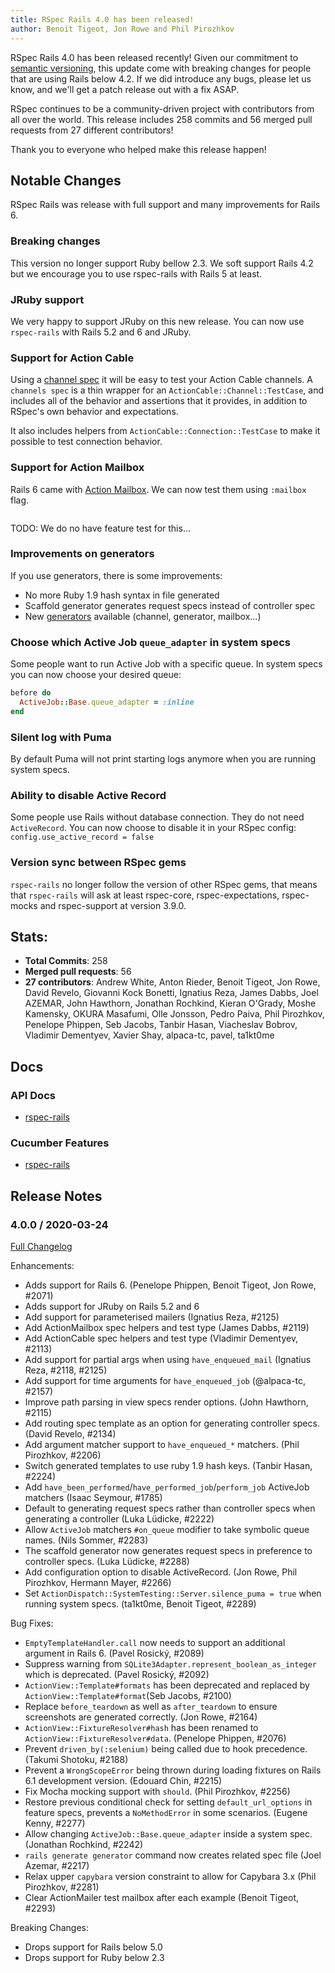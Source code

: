 ```yaml
---
title: RSpec Rails 4.0 has been released!
author: Benoit Tigeot, Jon Rowe and Phil Pirozhkov
---
```


RSpec Rails 4.0 has been released recently! Given our commitment to
[semantic versioning](http://semver.org/), this update come with 
breaking changes for people that are using Rails below 4.2. If we 
did introduce any bugs, please let us know, and we'll get 
a patch release out with a fix ASAP.

RSpec continues to be a community-driven project with contributors
from all over the world. This release includes 258 commits and 56
merged pull requests from 27 different contributors!

Thank you to everyone who helped make this release happen!

## Notable Changes

RSpec Rails was release with full support and many improvements for 
Rails 6.

### Breaking changes

This version no longer support Ruby bellow 2.3. We soft support
Rails 4.2 but we encourage you to use rspec-rails with Rails 5
at least.

### JRuby support

We very happy to support JRuby on this new release. You can now use
`rspec-rails` with Rails 5.2 and 6 and JRuby.

### Support for Action Cable

Using a [channel spec][1] it will be easy to test your Action Cable
channels. A `channels spec` is a thin wrapper for an
`ActionCable::Channel::TestCase`, and includes all of the behavior
and assertions that it provides, in addition to RSpec's own 
behavior and expectations.

It also includes helpers from `ActionCable::Connection::TestCase`
to make it possible to test connection behavior.

### Support for Action Mailbox

Rails 6 came with [Action Mailbox][2]. We can now test them using
`:mailbox` flag.

```ruby
```

TODO: We do no have feature test for this...

### Improvements on generators

If you use generators, there is some improvements:
- No more Ruby 1.9 hash syntax in file generated
- Scaffold generator generates request specs instead of 
controller spec
- New [generators][3] available (channel, generator, mailbox...)

### Choose which Active Job `queue_adapter` in system specs

Some people want to run Active Job with a specific queue. In system
specs you can now choose your desired queue:

```ruby
before do
  ActiveJob::Base.queue_adapter = :inline
end
```

### Silent log with Puma

By default Puma will not print starting logs anymore when you are
running system specs.

### Ability to disable Active Record

Some people use Rails without database connection. They do not need
`ActiveRecord`. You can now choose to disable it in your RSpec config:
`config.use_active_record = false`

### Version sync between RSpec gems

`rspec-rails` no longer follow the version of other RSpec gems, that
means that `rspec-rails` will ask at least rspec-core, 
rspec-expectations, rspec-mocks and rspec-support at version 3.9.0.

## Stats:

* **Total Commits**: 258
* **Merged pull requests**: 56
* **27 contributors**: Andrew White, Anton Rieder, Benoit Tigeot, Jon Rowe,
David Revelo, Giovanni Kock Bonetti, Ignatius Reza, James Dabbs, Joel AZEMAR,
John Hawthorn, Jonathan Rochkind, Kieran O'Grady, Moshe Kamensky,
OKURA Masafumi, Olle Jonsson, Pedro Paiva, Phil Pirozhkov, Penelope Phippen,
Seb Jacobs, Tanbir Hasan, Viacheslav Bobrov, Vladimir Dementyev, Xavier Shay,
alpaca-tc, pavel, ta1kt0me

## Docs

### API Docs

* [rspec-rails](/documentation/4.0/rspec-rails/)

### Cucumber Features

* [rspec-rails](https://relishapp.com/rspec/rspec-rails/v/4-0/)

## Release Notes

### 4.0.0 / 2020-03-24
[Full Changelog](https://github.com/rspec/rspec-rails/compare/v3.9.1...v4.0.0)

Enhancements:

* Adds support for Rails 6. (Penelope Phippen, Benoit Tigeot, Jon Rowe, #2071)
* Adds support for JRuby on Rails 5.2 and 6
* Add support for parameterised mailers (Ignatius Reza, #2125)
* Add ActionMailbox spec helpers and test type (James Dabbs, #2119)
* Add ActionCable spec helpers and test type (Vladimir Dementyev, #2113)
* Add support for partial args when using `have_enqueued_mail`
  (Ignatius Reza, #2118, #2125)
* Add support for time arguments for `have_enqueued_job` (@alpaca-tc, #2157)
* Improve path parsing in view specs render options. (John Hawthorn, #2115)
* Add routing spec template as an option for generating controller specs.
  (David Revelo, #2134)
* Add argument matcher support to `have_enqueued_*` matchers. (Phil Pirozhkov, #2206)
* Switch generated templates to use ruby 1.9 hash keys. (Tanbir Hasan, #2224)
* Add `have_been_performed`/`have_performed_job`/`perform_job` ActiveJob
  matchers (Isaac Seymour, #1785)
* Default to generating request specs rather than controller specs when
  generating a controller (Luka Lüdicke, #2222)
* Allow `ActiveJob` matchers `#on_queue` modifier to take symbolic queue names. (Nils Sommer, #2283)
* The scaffold generator now generates request specs in preference to controller specs.
  (Luka Lüdicke, #2288)
* Add configuration option to disable ActiveRecord. (Jon Rowe, Phil Pirozhkov, Hermann Mayer, #2266)
*  Set `ActionDispatch::SystemTesting::Server.silence_puma = true` when running system specs.
  (ta1kt0me, Benoit Tigeot, #2289)

Bug Fixes:

* `EmptyTemplateHandler.call` now needs to support an additional argument in
  Rails 6. (Pavel Rosický, #2089)
* Suppress warning from `SQLite3Adapter.represent_boolean_as_integer` which is
  deprecated. (Pavel Rosický, #2092)
* `ActionView::Template#formats` has been deprecated and replaced by
  `ActionView::Template#format`(Seb Jacobs, #2100)
* Replace `before_teardown` as well as `after_teardown` to ensure screenshots
  are generated correctly. (Jon Rowe, #2164)
* `ActionView::FixtureResolver#hash` has been renamed to `ActionView::FixtureResolver#data`.
  (Penelope Phippen, #2076)
* Prevent `driven_by(:selenium)` being called due to hook precedence.
  (Takumi Shotoku, #2188)
* Prevent a `WrongScopeError` being thrown during loading fixtures on Rails
  6.1 development version. (Edouard Chin, #2215)
* Fix Mocha mocking support with `should`. (Phil Pirozhkov, #2256)
* Restore previous conditional check for setting `default_url_options` in feature
  specs, prevents a `NoMethodError` in some scenarios. (Eugene Kenny, #2277)
* Allow changing `ActiveJob::Base.queue_adapter` inside a system spec.
  (Jonathan Rochkind, #2242)
* `rails generate generator` command now creates related spec file (Joel Azemar, #2217)
* Relax upper `capybara` version constraint to allow for Capybara 3.x (Phil Pirozhkov, #2281)
* Clear ActionMailer test mailbox after each example (Benoit Tigeot, #2293)

Breaking Changes:

* Drops support for Rails below 5.0
* Drops support for Ruby below 2.3

[1]: https://relishapp.com/rspec/rspec-rails/v/4-0/docs/channel-specs
[2]: https://edgeguides.rubyonrails.org/action_mailbox_basics.html
[3]: https://relishapp.com/rspec/rspec-rails/v/4-0/docs/generators
